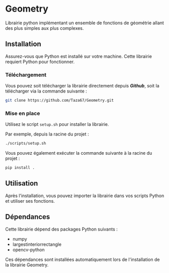 # Geometry

Librairie python implémentant un ensemble de fonctions de géométrie allant des plus simples
aux plus complexes.

## Installation

Assurez-vous que Python est installé sur votre machine. Cette librairie requiert Python
pour fonctionner.

### Téléchargement

Vous pouvez soit télécharger la librairie directement depuis ***Github***, soit la télécharger
via la commande suivante :

```bash
git clone https://github.com/Taza67/Geometry.git
```

### Mise en place

Utilisez le script ```setup.sh``` pour installer la librairie.

Par exemple, depuis la racine du projet :

```bash
./scripts/setup.sh
```

Vous pouvez également exécuter la commande suivante à la racine du projet :

```bash
pip install .
```

## Utilisation

Après l'installation, vous pouvez importer la librairie dans vos scripts Python et utiliser
ses fonctions.

## Dépendances

Cette librairie dépend des packages Python suivants :

- numpy
- largestinteriorrectangle
- opencv-python

Ces dépendances sont installées automatiquement lors de l'installation de la librairie
Geometry.
